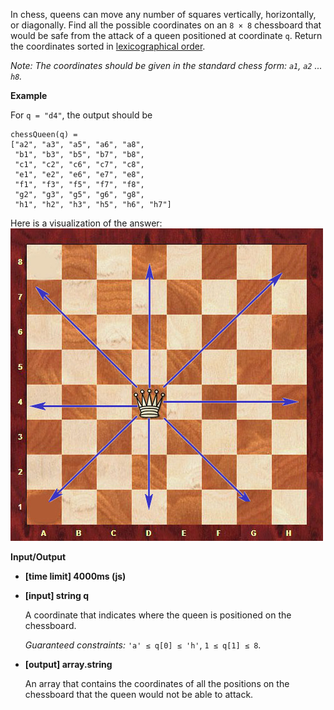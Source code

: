 ﻿In chess, queens can move any number of squares vertically, horizontally, or diagonally. Find all the possible coordinates on an `8 × 8` chessboard that would be safe from the attack of a queen positioned at coordinate `q`. Return the coordinates sorted in [lexicographical order](keyword://lexicographical-order-for-strings).

_Note: The coordinates should be given in the standard chess form: `a1`, `a2` ... `h8`._

**Example**

For `q = "d4"`, the output should be

```
chessQueen(q) =
["a2", "a3", "a5", "a6", "a8",
 "b1", "b3", "b5", "b7", "b8",
 "c1", "c2", "c6", "c7", "c8",
 "e1", "e2", "e6", "e7", "e8",
 "f1", "f3", "f5", "f7", "f8",
 "g2", "g3", "g5", "g6", "g8",
 "h1", "h2", "h3", "h5", "h6", "h7"]

```

Here is a visualization of the answer:
![](images/ex.png)

**Input/Output**

*   **[time limit] 4000ms (js)**

*   **[input] string q**

    A coordinate that indicates where the queen is positioned on the chessboard.

    _Guaranteed constraints:_
    `'a' ≤ q[0] ≤ 'h'`,
    `1 ≤ q[1] ≤ 8`.

*   **[output] array.string**

    An array that contains the coordinates of all the positions on the chessboard that the queen would not be able to attack.